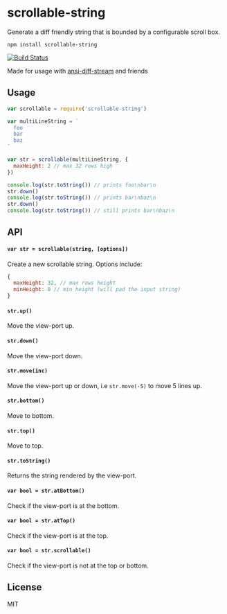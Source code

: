 # scrollable-string

Generate a diff friendly string that is bounded by a configurable scroll box.

```
npm install scrollable-string
```

[![Build Status](https://travis-ci.org/mafintosh/scrollable-string.svg?branch=master)](https://travis-ci.org/mafintosh/scrollable-string)

Made for usage with [ansi-diff-stream](https://github.com/mafintosh/ansi-diff-stream) and friends

## Usage

``` js
var scrollable = require('scrollable-string')

var multiLineString = `
  foo
  bar
  baz
`

var str = scrollable(multiLineString, {
  maxHeight: 2 // max 32 rows high
})

console.log(str.toString()) // prints foo\nbar\n
str.down()
console.log(str.toString()) // prints bar\nbaz\n
str.down()
console.log(str.toString()) // still prints bar\nbaz\n
```

## API

#### `var str = scrollable(string, [options])`

Create a new scrollable string. Options include:

``` js
{
  maxHeight: 32, // max rows height
  minHeight: 0 // min height (will pad the input string)
}
```

#### `str.up()`

Move the view-port up.

#### `str.down()`

Move the view-port down.

#### `str.move(inc)`

Move the view-port up or down, i.e `str.move(-5)` to move 5 lines up.

#### `str.bottom()`

Move to bottom.

#### `str.top()`

Move to top.

#### `str.toString()`

Returns the string rendered by the view-port.

#### `var bool = str.atBottom()`

Check if the view-port is at the bottom.

#### `var bool = str.atTop()`

Check if the view-port is at the top.

#### `var bool = str.scrollable()`

Check if the view-port is not at the top or bottom.

## License

MIT
